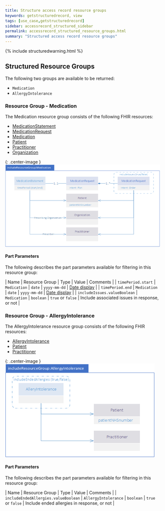 ```yaml
---
title: Structure access record resource groups
keywords: getstructuredrecord, view
tags: [use_case,getstructuredrecord]
sidebar: accessrecord_structured_sidebar
permalink: accessrecord_structured_resource_groups.html
summary: "Structured access record resource groups"
---
```


{% include structuredwarning.html %}

## Structured Resource Groups ##

The following two groups are available to be returned:

- `Medication`
- `AllergyIntolerance`


### Resource Group - Medication ###

The Medication resource group consists of the following FHIR resources:

- [MedicationStatement](https://www.hl7.org/fhir/medicationstatement.html "MedicationStatement")
- [MedicationRequest](https://www.hl7.org/fhir/medicationrequest.html "MedicationRequest")
- [Medication](http://www.hl7.org/fhir/STU3/medication.html "Medication")
- [Patient](https://www.hl7.org/fhir/patient.html "Patient")
- [Practitioner](https://www.hl7.org/fhir/practitioner.html "Practitioner")
- [Organization](https://www.hl7.org/fhir/organization.html "Organization")

{: .center-image }
![Medication Resource Group diagram](images/access_structured/MedicationResourceGroup.png)


#### Part Parameters ####

The following describes the part parameters available for filtering in this resource group:

| Name                  | Resource Group | Type | Value | Comments |
| `timePeriod.start` | `Medication` | `date` | `yyyy-mm-dd` | [Date display](http://systems.digital.nhs.uk/data/cui/uig/datedisplay.pdf) |
| `timePeriod.end` | `Medication` | `date` | `yyyy-mm-dd` | [Date display](http://systems.digital.nhs.uk/data/cui/uig/datedisplay.pdf) |
| `includeIssues.valueBoolean` | `Medication` | `boolean` | `true` or `false` | Include associated issues in response, or not |


### Resource Group - AllergyIntolerance ###

The AllergyIntolerance resource group consists of the following FHIR resources:

- [AllergyIntolerance](http://www.hl7.org/fhir/STU3/allergyintolerance.html "AllergyIntolerance")
- [Patient](https://www.hl7.org/fhir/patient.html "Patient")
- [Practitioner](https://www.hl7.org/fhir/practitioner.html "Practitioner")


{: .center-image }
![AlleryIntolerance Resource Group diagram](images/access_structured/AllergyIntoleranceResourceGroup.png)


#### Part Parameters ####

The following describes the part parameters available for filtering in this resource group:

| Name                  | Resource Group | Type | Value | Comments |
| `includeEndedAllergies.valueBoolean` | `AllergyIntolerance` | `boolean` | `true` or `false` | Include ended allergies in response, or not |



<!--
## Operation Definition ##

The request payload is a set of [Parameters](https://www.hl7.org/fhir/parameters.html) conforming to the `gpconnect-structuredrecord-operation-1` profiled `OperationDefinition`, see below:


```xml
<Parameters xmlns="http://hl7.org/fhir">
	<id value="b28bbed9-55b1-46ea-b019-b984a156decc"/>
	<meta>
		<profile value="https://fhir.nhs.uk/STU3/OperationDefinition/GPConnect-AccessStructuredRecord-1"/>
	</meta>	
	<parameter>
		<name value="patientNHSnumber"/>
		<valueIdentifier id="4569871235"/>
	</parameter>
	<parameter>
		<name value="includeResourceGroup:Medication"/>
			<part>
				<name value="timePeriod"/>
				<valuePeriod>
					<start value="2017-01-01"/>
					<end value="2018-02-01"/>
				</valuePeriod>
			</part>
			<part>
				<name value="includeIssues"/>
				<valueBoolean value="true"/>
			</part>
	</parameter>
	<parameter>
		<name value="includeResourceGroup:AllergyIntolerance"/>
			<part>
				<name value="includeResolvedAllergies"/>
				<valueBoolean value="true"/>
			</part>
	</parameter>
</Parameters>
```
-->